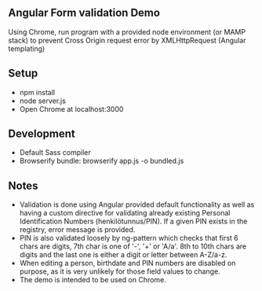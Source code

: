 ## Angular Form validation Demo

Using Chrome, run program with a provided node environment (or MAMP stack) to prevent Cross Origin request error by XMLHttpRequest (Angular templating)

## Setup
* npm install
* node server.js
* Open Chrome at localhost:3000

## Development
* Default Sass compiler
* Browserify bundle: browserify app.js -o bundled.js

## Notes
* Validation is done using Angular provided default functionality as well as having a custom directive for validating already existing Personal Identification Numbers (henkilötunnus/PIN). If a given PIN exists in the registry, error message is provided.
* PIN is also validated loosely by ng-pattern which checks that first 6 chars are digits, 7th char is one of '-', '+' or 'A/a'. 8th to 10th chars are digits and the last one is either a digit or letter between A-Z/a-z.
* When editing a person, birthdate and PIN numbers are disabled on purpose, as it is very unlikely for those field values to change.
* The demo is intended to be used on Chrome.